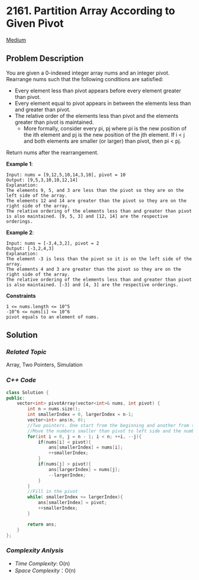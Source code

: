 # 2161. Partition Array According to Given Pivot
[Medium](https://leetcode.com/problems/partition-array-according-to-given-pivot/description/)

## Problem Description

You are given a 0-indexed integer array nums and an integer pivot. Rearrange nums such that the following conditions are satisfied:

  - Every element less than pivot appears before every element greater than pivot.
  - Every element equal to pivot appears in between the elements less than and greater than pivot.
  - The relative order of the elements less than pivot and the elements greater than pivot is maintained.
    - More formally, consider every pi, pj where pi is the new position of the ith element and pj is the new position of the jth element. If i < j and both elements are smaller (or larger) than pivot, then pi < pj.

Return nums after the rearrangement.

**Example 1**:
```
Input: nums = [9,12,5,10,14,3,10], pivot = 10
Output: [9,5,3,10,10,12,14]
Explanation: 
The elements 9, 5, and 3 are less than the pivot so they are on the left side of the array.
The elements 12 and 14 are greater than the pivot so they are on the right side of the array.
The relative ordering of the elements less than and greater than pivot is also maintained. [9, 5, 3] and [12, 14] are the respective orderings.
```
**Example 2**:
```
Input: nums = [-3,4,3,2], pivot = 2
Output: [-3,2,4,3]
Explanation: 
The element -3 is less than the pivot so it is on the left side of the array.
The elements 4 and 3 are greater than the pivot so they are on the right side of the array.
The relative ordering of the elements less than and greater than pivot is also maintained. [-3] and [4, 3] are the respective orderings.
```

**Constraints**
```
1 <= nums.length <= 10^5
-10^6 <= nums[i] <= 10^6
pivot equals to an element of nums.
```

## Solution

### _Related Topic_
   Array, Two Pointers, Simulation

### _C++ Code_
```cpp
class Solution {
public:
    vector<int> pivotArray(vector<int>& nums, int pivot) {
        int n = nums.size();
        int smallerIndex = 0, largerIndex = n-1;
        vector<int> ans(n, 0);
        //Two pointers. One start from the beginning and another from the end.
        //Move the numbers smaller than pivot to left side and the numbers larger than pivot to right side
        for(int i = 0, j = n - 1; i < n; ++i, --j){
            if(nums[i] < pivot){
                ans[smallerIndex] = nums[i];
                ++smallerIndex;
            }
            if(nums[j] > pivot){
                ans[largerIndex] = nums[j];
                --largerIndex;
            }
        }
        //Fill in the pivot
        while( smallerIndex <= largerIndex){
            ans[smallerIndex] = pivot;
            ++smallerIndex;
        }

        return ans;
    }
};
```

### _Complexity Anlysis_
- _Time Complexity_: O(n)
- _Space Complexity_：O(n)
